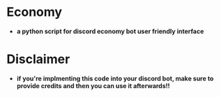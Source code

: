 # Economy 
- **a python script for discord economy bot user friendly interface**
# Disclaimer
- **if you're implmenting this code into your discord bot, make sure to provide credits and then you can use it afterwards!!**
